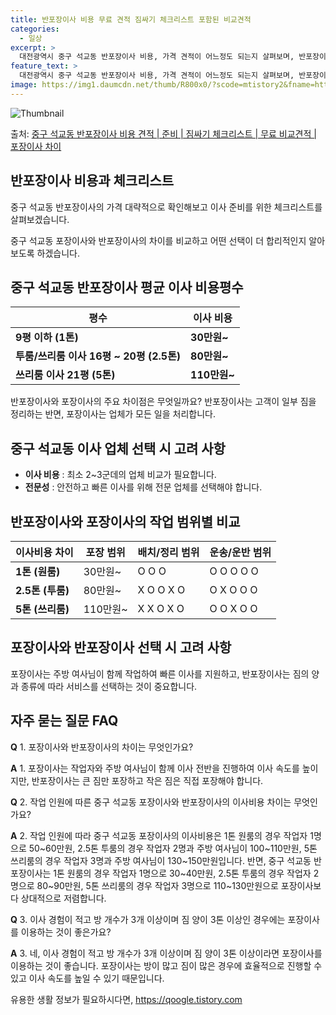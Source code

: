```yaml
---
title: 반포장이사 비용 무료 견적 짐싸기 체크리스트 포함된 비교견적
categories:
  - 일상
excerpt: >
  대전광역시 중구 석교동 반포장이사 비용, 가격 견적이 어느정도 되는지 살펴보며, 반포장이사를 준비함에 있어 짐싸기 준비 체크리스트가 무엇인지 보겠습니다. 마지막으로 포장이사와 차이점을 통해 무료 비교견적으로 어떤 것이 더 합리적인 선택인지 공유 드립니다.중구 석교동 포장이사 견적 샘플 보기 👈 클릭중구 석교동 포장이사 가격 살펴보기 👈 클릭중구 석교동 반포장이사 평균 이사 비용평수중구 석교동 평균 이사 비용원룸 이사9평 이하 (1톤)30만원~투룸/쓰리룸 이사16평 ~ 20평 (2.5톤)80만원~쓰리룸 이사21평 (5톤) ~110만원~우리집 무료 이사견적 받기 👈 클릭포장 vs 반포장: 주요 차이점이사 방법에 따른 큰 차이점은 포장이사는 모든 일을 업체가 처리하는 반면, 반포장이사는 일부 짐을 고객이..
feature_text: >
  대전광역시 중구 석교동 반포장이사 비용, 가격 견적이 어느정도 되는지 살펴보며, 반포장이사를 준비함에 있어 짐싸기 준비 체크리스트가 무엇인지 보겠습니다. 마지막으로 포장이사와 차이점을 통해 무료 비교견적으로 어떤 것이 더 합리적인 선택인지 공유 드립니다.중구 석교동 포장이사 견적 샘플 보기 👈 클릭중구 석교동 포장이사 가격 살펴보기 👈 클릭중구 석교동 반포장이사 평균 이사 비용평수중구 석교동 평균 이사 비용원룸 이사9평 이하 (1톤)30만원~투룸/쓰리룸 이사16평 ~ 20평 (2.5톤)80만원~쓰리룸 이사21평 (5톤) ~110만원~우리집 무료 이사견적 받기 👈 클릭포장 vs 반포장: 주요 차이점이사 방법에 따른 큰 차이점은 포장이사는 모든 일을 업체가 처리하는 반면, 반포장이사는 일부 짐을 고객이..
image: https://img1.daumcdn.net/thumb/R800x0/?scode=mtistory2&fname=https%3A%2F%2Fblog.kakaocdn.net%2Fdn%2FnzGyL%2FbtsHdcRJ0qP%2Fvj8eIdQ6NPwCYzjjFJqjrk%2Fimg.webp
---
```


![Thumbnail](https://img1.daumcdn.net/thumb/R800x0/?scode=mtistory2&fname=https%3A%2F%2Fblog.kakaocdn.net%2Fdn%2FnzGyL%2FbtsHdcRJ0qP%2Fvj8eIdQ6NPwCYzjjFJqjrk%2Fimg.webp)

<p>출처: <a href="https://qoogle.tistory.com/9712" rel="dofollow">중구 석교동 반포장이사 비용 견적 | 준비 | 짐싸기 체크리스트 | 무료 비교견적 | 포장이사 차이</a> </p>

## 반포장이사 비용과 체크리스트

중구 석교동 반포장이사의 가격 대략적으로 확인해보고 이사 준비를 위한 체크리스트를 살펴보겠습니다.

중구 석교동 포장이사와 반포장이사의 차이를 비교하고 어떤 선택이 더 합리적인지 알아보도록 하겠습니다.

## 중구 석교동 반포장이사 평균 이사 비용평수

**평수** | **이사 비용**  
---|---  
**9평 이하 (1톤)** | **30만원~**  
**투룸/쓰리룸 이사 16평 ~ 20평 (2.5톤)** | **80만원~**  
**쓰리룸 이사 21평 (5톤)** | **110만원~**  
  
반포장이사와 포장이사의 주요 차이점은 무엇일까요? 반포장이사는 고객이 일부 짐을 정리하는 반면, 포장이사는 업체가 모든 일을 처리합니다.

## 중구 석교동 이사 업체 선택 시 고려 사항

  * **이사 비용** : 최소 2~3군데의 업체 비교가 필요합니다.
  * **전문성** : 안전하고 빠른 이사를 위해 전문 업체를 선택해야 합니다.

## 반포장이사와 포장이사의 작업 범위별 비교

**이사비용 차이** | **포장 범위** | **배치/정리 범위** | **운송/운반 범위**  
---|---|---|---  
**1톤 (원룸)** | 30만원~ | O O O | O O O O O  
**2.5톤 (투룸)** | 80만원~ | X O O X O | O X O O O  
**5톤 (쓰리룸)** | 110만원~ | X X O X O | O O X O O  
  
## 포장이사와 반포장이사 선택 시 고려 사항

포장이사는 주방 여사님이 함께 작업하여 빠른 이사를 지원하고, 반포장이사는 짐의 양과 종류에 따라 서비스를 선택하는 것이 중요합니다.

## 자주 묻는 질문 FAQ

**Q** 1\. 포장이사와 반포장이사의 차이는 무엇인가요?

**A** 1\. 포장이사는 작업자와 주방 여사님이 함께 이사 전반을 진행하여 이사 속도를 높이지만, 반포장이사는 큰 짐만 포장하고 작은
짐은 직접 포장해야 합니다.

**Q** 2\. 작업 인원에 따른 중구 석교동 포장이사와 반포장이사의 이사비용 차이는 무엇인가요?

**A** 2\. 작업 인원에 따라 중구 석교동 포장이사의 이사비용은 1톤 원룸의 경우 작업자 1명으로 50~60만원, 2.5톤 투룸의 경우
작업자 2명과 주방 여사님이 100~110만원, 5톤 쓰리룸의 경우 작업자 3명과 주방 여사님이 130~150만원입니다. 반면, 중구 석교동
반포장이사는 1톤 원룸의 경우 작업자 1명으로 30~40만원, 2.5톤 투룸의 경우 작업자 2명으로 80~90만원, 5톤 쓰리룸의 경우
작업자 3명으로 110~130만원으로 포장이사보다 상대적으로 저렴합니다.

**Q** 3\. 이사 경험이 적고 방 개수가 3개 이상이며 짐 양이 3톤 이상인 경우에는 포장이사를 이용하는 것이 좋은가요?

**A** 3\. 네, 이사 경험이 적고 방 개수가 3개 이상이며 짐 양이 3톤 이상이라면 포장이사를 이용하는 것이 좋습니다. 포장이사는
방이 많고 짐이 많은 경우에 효율적으로 진행할 수 있고 이사 속도를 높일 수 있기 때문입니다.

 

유용한 생활 정보가 필요하시다면, <a href="https://qoogle.tistory.com" rel="dofollow">https://qoogle.tistory.com</a>


